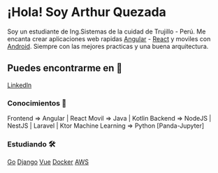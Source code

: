 # ¡Hola! Soy Arthur Quezada
Soy un estudiante de Ing.Sistemas de la cuidad de Trujillo - Perú. Me encanta crear aplicaciones web rapidas [Angular](https://angular.io/) - [React](https://reactjs.org/) y moviles con [Android](https://developer.android.com/studio). Siempre con las mejores practicas y una buena arquitectura.


## Puedes encontrarme en 🚀

[Linkedln](https://www.linkedin.com/in/arthur-quezada/)

### Conocimientos 📖

Frontend => Angular | React
Movil => Java | Kotlin 
Backend => NodeJS | NestJS | Laravel | Ktor
Machine Learning => Python [Panda-Jupyter]

### Estudiando 🛠️

[Go](https://pkg.go.dev/?utm_source=godoc)
[Django](https://www.djangoproject.com/)
[Vue](https://es.vuejs.org/v2/guide/)
[Docker](https://www.docker.com/)
[AWS](https://aws.amazon.com/es/console/)
